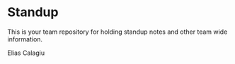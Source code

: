 # Standup

This is your team repository for holding standup notes and other team wide information. 

Elias Calagiu